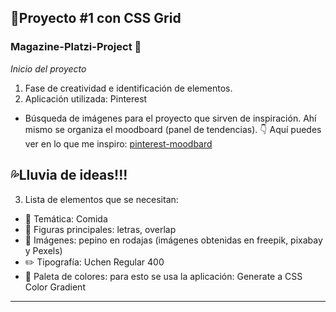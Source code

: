 ## :green_book:Proyecto #1 con CSS Grid
### Magazine-Platzi-Project :green_heart:

*Inicio del proyecto*
1. Fase de creatividad e identificación de elementos.
2. Aplicación utilizada: Pinterest

- Búsqueda de imágenes para el proyecto que sirven de inspiración. Ahí mismo se organiza el moodboard (panel de tendencias).
:point_down: Aquí puedes ver en lo que me inspiro: 
[pinterest-moodbard](https://co.pinterest.com/bmnathis/magazine-design-inspiration/ "pinterest-moodbard")

## :sweat_drops:Lluvia de ideas!!!

3. Lista de elementos que se necesitan:

- :notebook: Temática: Comida 
- :large_orange_diamond: Figuras principales: letras, overlap
- :sweet_potato: Imágenes: pepino en rodajas (imágenes obtenidas en freepik, pixabay y Pexels)
- :pencil2: Tipografía: Uchen Regular 400
- :art: Paleta de colores: para esto se usa la aplicación: Generate a CSS Color Gradient

------------
